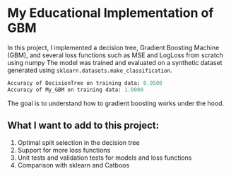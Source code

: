 # My Educational Implementation of GBM

In this project, I implemented a decision tree, Gradient Boosting Machine (GBM), and several loss functions such as MSE and LogLoss from scratch using numpy
The model was trained and evaluated on a synthetic dataset generated using `sklearn.datasets.make_classification`.
```Python
Accuracy of DecisionTree on training data: 0.9500
Accuracy of My_GBM on training data: 1.0000
```
The goal is to understand how to gradient boosting works under the hood.  

## What I want to add to this project:

1. Optimal split selection in the decision tree
2. Support for more loss functions
3. Unit tests and validation tests for models and loss functions
4. Comparison with sklearn and Catboos
